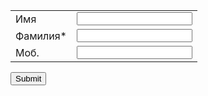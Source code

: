 <meta http-equiv="Content-Type" content="text/html;charset=UTF-8"><form id="__vtigerWebForm" name="Обращение с сайта" action="http://ctmp130.it-trade.org/modules/Webforms/capture.php" method="post" accept-charset="utf-8" enctype="multipart/form-data"><input type="hidden" name="__vtrftk" value="sid:a31ca87f279d62c811175a6d16c5b772b20a8934,1605101973"><input type="hidden" name="publicid" value="dd49ca0f4b2b654cca56aca5887c63be"><input type="hidden" name="urlencodeenable" value="1"><input type="hidden" name="name" value="Обращение с сайта"><table><tbody><tr><td><label>Имя</label></td><td><input type="text" name="firstname" data-label="" value=""></td></tr><tr><td><label>Фамилия*</label></td><td><input type="text" name="lastname" data-label="" value="" required=""></td></tr><tr><td><label>Моб.*</label></td><td><input type="text" name="mobile" data-label="" value="" required=""></td></tr></tbody></table><input type="submit" value="Submit"></form><script  type="text/javascript">window.onload = function() { var N=navigator.appName, ua=navigator.userAgent, tem;var M=ua.match(/(opera|chrome|safari|firefox|msie)\/?\s*(\.?\d+(\.\d+)*)/i);if(M && (tem= ua.match(/version\/([\.\d]+)/i))!= null) M[2]= tem[1];M=M? [M[1], M[2]]: [N, navigator.appVersion, "-?"];var browserName = M[0];var form = document.getElementById("__vtigerWebForm"), inputs = form.elements; form.onsubmit = function() { var required = [], att, val; for (var i = 0; i < inputs.length; i++) { att = inputs[i].getAttribute("required"); val = inputs[i].value; type = inputs[i].type; if(type == "email") {if(val != "") {var elemLabel = inputs[i].getAttribute("label");var emailFilter = /^[_/a-zA-Z0-9]+([!"#$%&()*+,./:;<=>?\^_`{|}~-]?[a-zA-Z0-9/_/-])*@[a-zA-Z0-9]+([\_\-\.]?[a-zA-Z0-9]+)*\.([\-\_]?[a-zA-Z0-9])+(\.?[a-zA-Z0-9]+)?$/;var illegalChars= /[\(\)\<\>\,\;\:\"\[\]]/ ;if (!emailFilter.test(val)) {alert("For "+ elemLabel +" field please enter valid email address"); return false;} else if (val.match(illegalChars)) {alert(elemLabel +" field contains illegal characters");return false;}}}if (att != null) { if (val.replace(/^\s+|\s+$/g, "") == "") { required.push(inputs[i].getAttribute("label")); } } } if (required.length > 0) { alert("The following fields are required: " + required.join()); return false; } var numberTypeInputs = document.querySelectorAll("input[type=number]");for (var i = 0; i < numberTypeInputs.length; i++) { val = numberTypeInputs[i].value;var elemLabel = numberTypeInputs[i].getAttribute("label");var elemDataType = numberTypeInputs[i].getAttribute("datatype");if(val != "") {if(elemDataType == "double") {var numRegex = /^[+-]?\d+(\.\d+)?$/;}else{var numRegex = /^[+-]?\d+$/;}if (!numRegex.test(val)) {alert("For "+ elemLabel +" field please enter valid number"); return false;}}}var dateTypeInputs = document.querySelectorAll("input[type=date]");for (var i = 0; i < dateTypeInputs.length; i++) {dateVal = dateTypeInputs[i].value;var elemLabel = dateTypeInputs[i].getAttribute("label");if(dateVal != "") {var dateRegex = /^[1-9][0-9]{3}-(0[1-9]|1[0-2]|[1-9]{1})-(0[1-9]|[1-2][0-9]|3[0-1]|[1-9]{1})$/;if(!dateRegex.test(dateVal)) {alert("For "+ elemLabel +" field please enter valid date in required format"); return false;}}}var inputElems = document.getElementsByTagName("input");var totalFileSize = 0;for(var i = 0; i < inputElems.length; i++) {if(inputElems[i].type.toLowerCase() === "file") {var file = inputElems[i].files[0];if(typeof file !== "undefined") {var totalFileSize = totalFileSize + file.size;}}}if(totalFileSize > 52428800) {alert("Maximum allowed file size including all files is 50MB.");return false;}}; }</script>
